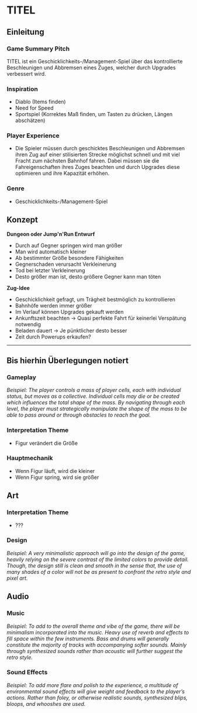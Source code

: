 # TITEL

## Einleitung

### Game Summary Pitch

TITEL ist ein Geschicklichkeits-/Management-Spiel über das kontrollierte Beschleunigen und Abbremsen eines Zuges, welcher durch Upgrades verbessert wird.

### Inspiration

* Diablo (Items finden)
* Need for Speed
* Sportspiel (Korrektes Maß finden, um Tasten zu drücken, Längen abschätzen)

### Player Experience

* Die Spieler müssen durch geschicktes Beschleunigen und Abbremsen ihren Zug auf einer stilisierten Strecke möglichst schnell und mit viel Fracht zum nächsten Bahnhof fahren. Dabei müssen sie die Fahreigenschaften ihres Zuges beachten und durch Upgrades diese optimieren und ihre Kapazität erhöhen.

### Genre

* Geschicklichkeits-/Management-Spiel

## Konzept

**Dungeon oder Jump'n'Run Entwurf**
* Durch auf Gegner springen wird man größer
* Man wird automatisch kleiner
* Ab bestimmter Größe besondere Fähigkeiten
* Gegnerschaden verursacht Verkleinerung
* Tod bei letzter Verkleinerung
* Desto größer man ist, desto größere Gegner kann man töten

**Zug-Idee**
* Geschicklichkeit gefragt, um Trägheit bestmöglich zu kontrollieren
* Bahnhöfe werden immer größer
* Im Verlauf können Upgrades gekauft werden
* Ankunftszeit beachten -> Quasi perfekte Fahrt für keinerlei Verspätung notwendig
* Beladen dauert -> Je pünktlicher desto besser
* Zeit durch Powerups erkaufen?

---
Bis hierhin Überlegungen notiert
---

### Gameplay

*Beispiel: The player controls a mass of player cells, each with individual status, but moves as a collective. Individual cells may die or be created which influences the total shape of the mass. By navigating through each level, the player must strategically manipulate the shape of the mass to be able to pass around or through obstacles to reach the goal.*

### Interpretation Theme

* Figur verändert die Größe

### Hauptmechanik

* Wenn Figur läuft, wird die kleiner
* Wenn Figur spring, wird sie größer

## Art

### Interpretation Theme

* ???

### Design

*Beispiel: A very minimalistic approach will go into the design of the game, heavily relying on the severe contrast of the limited colors to provide detail. Though, the design still is clean and smooth in the sense that, the use of many shades of a color will not be as present to confront the retro style and pixel art.*

## Audio

### Music

*Beispiel: To add to the overall theme and vibe of the game, there will be minimalism incorporated into the music. Heavy use of reverb and effects to fill space within the few instruments. Bass and drums will generally constitute the majority of tracks with accompanying softer sounds. Mainly through synthesized sounds rather than acoustic will further suggest the retro style.*

### Sound Effects

*Beispiel: To add more flare and polish to the experience, a multitude of environmental sound effects will give weight and feedback to the player’s actions. Rather than foley, or otherwise realistic sounds, synthesized blips, bloops, and whooshes are used.*
